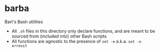 # barba

Bart's Bash utilities

- All `.sh` files in this directory only declare functions, and are meant to be sourced from (included into) other Bash scripts
- All functions are agnostic to the presence of `set -e` a.k.a. `set -o errexit`
